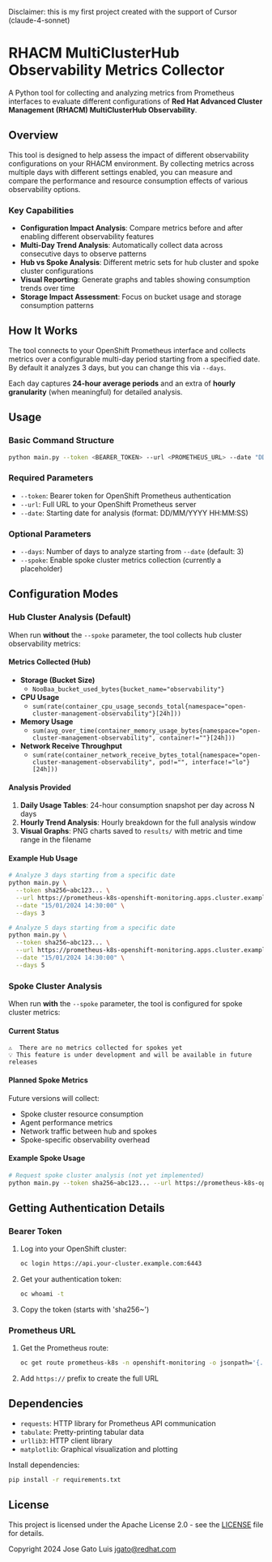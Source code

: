 Disclaimer: this is my first project created with the support of Cursor (claude-4-sonnet)

# RHACM MultiClusterHub Observability Metrics Collector

A Python tool for collecting and analyzing metrics from Prometheus interfaces to evaluate different configurations of **Red Hat Advanced Cluster Management (RHACM) MultiClusterHub Observability**.

## Overview

This tool is designed to help assess the impact of different observability configurations on your RHACM environment. By collecting metrics across multiple days with different settings enabled, you can measure and compare the performance and resource consumption effects of various observability options.

### Key Capabilities

- **Configuration Impact Analysis**: Compare metrics before and after enabling different observability features
- **Multi-Day Trend Analysis**: Automatically collect data across consecutive days to observe patterns
- **Hub vs Spoke Analysis**: Different metric sets for hub cluster and spoke cluster configurations
- **Visual Reporting**: Generate graphs and tables showing consumption trends over time
- **Storage Impact Assessment**: Focus on bucket usage and storage consumption patterns


## How It Works

The tool connects to your OpenShift Prometheus interface and collects metrics over a configurable multi-day period starting from a specified date. By default it analyzes 3 days, but you can change this via `--days`.

Each day captures **24-hour average periods** and an extra of **hourly granularity** (when meaningful) for detailed analysis.

## Usage

### Basic Command Structure

```bash
python main.py --token <BEARER_TOKEN> --url <PROMETHEUS_URL> --date "DD/MM/YYYY HH:MM:SS" [--days N] [--spoke]
```

### Required Parameters

- `--token`: Bearer token for OpenShift Prometheus authentication
- `--url`: Full URL to your OpenShift Prometheus server
- `--date`: Starting date for analysis (format: DD/MM/YYYY HH:MM:SS)

### Optional Parameters

- `--days`: Number of days to analyze starting from `--date` (default: 3)
- `--spoke`: Enable spoke cluster metrics collection (currently a placeholder)

## Configuration Modes

### Hub Cluster Analysis (Default)

When run **without** the `--spoke` parameter, the tool collects hub cluster observability metrics:

#### Metrics Collected (Hub)

- **Storage (Bucket Size)**
  - `NooBaa_bucket_used_bytes{bucket_name="observability"}`
- **CPU Usage**
  - `sum(rate(container_cpu_usage_seconds_total{namespace="open-cluster-management-observability"}[24h]))`
- **Memory Usage**
  - `sum(avg_over_time(container_memory_usage_bytes{namespace="open-cluster-management-observability", container!=""}[24h]))`
- **Network Receive Throughput**
  - `sum(rate(container_network_receive_bytes_total{namespace="open-cluster-management-observability", pod!="", interface!="lo"}[24h]))`

#### Analysis Provided

1. **Daily Usage Tables**: 24-hour consumption snapshot per day across N days
2. **Hourly Trend Analysis**: Hourly breakdown for the full analysis window
3. **Visual Graphs**: PNG charts saved to `results/` with metric and time range in the filename

#### Example Hub Usage

```bash
# Analyze 3 days starting from a specific date
python main.py \
  --token sha256~abc123... \
  --url https://prometheus-k8s-openshift-monitoring.apps.cluster.example.com \
  --date "15/01/2024 14:30:00" \
  --days 3

# Analyze 5 days starting from a specific date
python main.py \
  --token sha256~abc123... \
  --url https://prometheus-k8s-openshift-monitoring.apps.cluster.example.com \
  --date "15/01/2024 14:30:00" \
  --days 5
```

### Spoke Cluster Analysis

When run **with** the `--spoke` parameter, the tool is configured for spoke cluster metrics:

#### Current Status

```
⚠️  There are no metrics collected for spokes yet
💡 This feature is under development and will be available in future releases
```

#### Planned Spoke Metrics

Future versions will collect:
- Spoke cluster resource consumption
- Agent performance metrics
- Network traffic between hub and spokes
- Spoke-specific observability overhead

#### Example Spoke Usage

```bash
# Request spoke cluster analysis (not yet implemented)
python main.py --token sha256~abc123... --url https://prometheus-k8s-openshift-monitoring.apps.cluster.example.com --spoke
```

## Getting Authentication Details

### Bearer Token

1. Log into your OpenShift cluster:
   ```bash
   oc login https://api.your-cluster.example.com:6443
   ```

2. Get your authentication token:
   ```bash
   oc whoami -t
   ```

3. Copy the token (starts with 'sha256~')

### Prometheus URL

1. Get the Prometheus route:
   ```bash
   oc get route prometheus-k8s -n openshift-monitoring -o jsonpath='{.spec.host}'
   ```

2. Add `https://` prefix to create the full URL


## Dependencies

- `requests`: HTTP library for Prometheus API communication
- `tabulate`: Pretty-printing tabular data
- `urllib3`: HTTP client library
- `matplotlib`: Graphical visualization and plotting

Install dependencies:
```bash
pip install -r requirements.txt
```

## License

This project is licensed under the Apache License 2.0 - see the [LICENSE](LICENSE) file for details.

Copyright 2024 Jose Gato Luis <jgato@redhat.com> 
